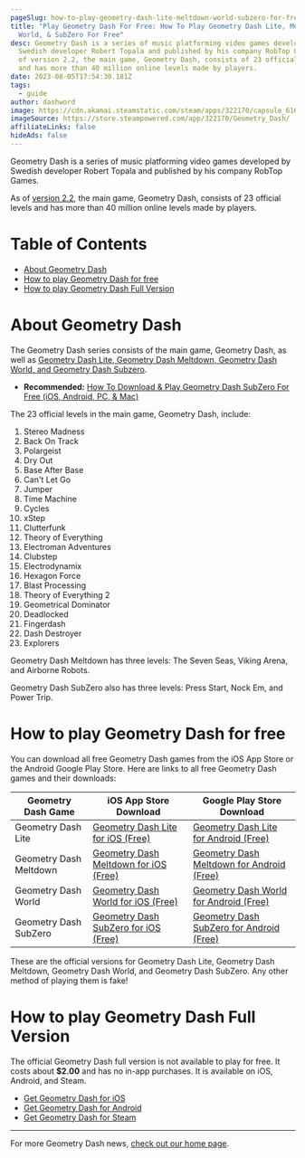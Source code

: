 ```yaml
---
pageSlug: how-to-play-geometry-dash-lite-meltdown-world-subzero-for-free
title: "Play Geometry Dash For Free: How To Play Geometry Dash Lite, Meltdown,
  World, & SubZero For Free"
desc: Geometry Dash is a series of music platforming video games developed by
  Swedish developer Robert Topala and published by his company RobTop Games. As
  of version 2.2, the main game, Geometry Dash, consists of 23 official levels
  and has more than 40 million online levels made by players.
date: 2023-08-05T17:54:30.181Z
tags:
  - guide
author: dashword
image: https://cdn.akamai.steamstatic.com/steam/apps/322170/capsule_616x353.jpg?t=1624472273
imageSource: https://store.steampowered.com/app/322170/Geometry_Dash/
affiliateLinks: false
hideAds: false
---
```

Geometry Dash is a series of music platforming video games developed by Swedish developer Robert Topala and published by his company RobTop Games.

As of [version 2.2](/categories/2.2/), the main game, Geometry Dash, consists of 23 official levels and has more than 40 million online levels made by players.

# Table of Contents

- [About Geometry Dash](#about-geometry-dash)
- [How to play Geometry Dash for free](#how-to-play-geometry-dash-for-free)
- [How to play Geometry Dash Full Version](#how-to-play-geometry-dash-full-version)

# About Geometry Dash

The Geometry Dash series consists of the main game, Geometry Dash, as well as [Geometry Dash Lite, Geometry Dash Meltdown, Geometry Dash World, and Geometry Dash Subzero](/posts/geometry-dash-2-2-beta-what-is-it/).

- **Recommended:** [How To Download & Play Geometry Dash SubZero For Free (iOS, Android, PC, & Mac)](/posts/how-to-download-play-geometry-dash-subzero/)

The 23 official levels in the main game, Geometry Dash, include:

1. Stereo Madness
2. Back On Track
3. Polargeist
4. Dry Out
5. Base After Base
6. Can't Let Go
7. Jumper
8. Time Machine
9. Cycles
10. xStep
11. Clutterfunk
12. Theory of Everything
13. Electroman Adventures
14. Clubstep
15. Electrodynamix
16. Hexagon Force
17. Blast Processing
18. Theory of Everything 2
19. Geometrical Dominator
20. Deadlocked
21. Fingerdash
22. Dash Destroyer
23. Explorers

Geometry Dash Meltdown has three levels: The Seven Seas, Viking Arena, and Airborne Robots.

Geometry Dash SubZero also has three levels: Press Start, Nock Em, and Power Trip.

# How to play Geometry Dash for free

You can download all free Geometry Dash games from the iOS App Store or the Android Google Play Store. Here are links to all free Geometry Dash games and their downloads:

| Geometry Dash Game | iOS App Store Download | Google Play Store Download |
|--------------------|------------------------|----------------------------|
| Geometry Dash Lite | [Geometry Dash Lite for iOS (Free)](https://apps.apple.com/app/geometry-dash-lite/id698255242) | [Geometry Dash Lite for Android (Free)](https://play.google.com/store/apps/details?id=com.robtopx.geometryjumplite) |
| Geometry Dash Meltdown | [Geometry Dash Meltdown for iOS (Free)](https://apps.apple.com/app/geometry-dash-meltdown/id1045901853) | [Geometry Dash Meltdown for Android (Free)](https://play.google.com/store/apps/details?id=com.robtopx.geometrydashmeltdown) |
| Geometry Dash World | [Geometry Dash World for iOS (Free)](https://apps.apple.com/app/geometry-dash-world/id1112307917) | [Geometry Dash World for Android (Free)](https://play.google.com/store/apps/details?id=com.robtopx.geometrydashworld) |
| Geometry Dash SubZero | [Geometry Dash SubZero for iOS (Free)](https://apps.apple.com/app/geometry-dash-subzero/id1324044770) | [Geometry Dash SubZero for Android (Free)](https://play.google.com/store/apps/details?id=com.robtopx.geometrydashsubzero) |

These are the official versions for Geometry Dash Lite, Geometry Dash Meltdown, Geometry Dash World, and Geometry Dash SubZero. Any other method of playing them is fake!

# How to play Geometry Dash Full Version

The official Geometry Dash full version is not available to play for free. It costs about **$2.00** and has no in-app purchases. It is available on iOS, Android, and Steam.

- [Get Geometry Dash for iOS](https://apps.apple.com/app/geometry-dash/id625334537)
- [Get Geometry Dash for Android](https://play.google.com/store/apps/details?id=com.robtopx.geometryjump)
- [Get Geometry Dash for Steam](https://store.steampowered.com/app/322170/Geometry_Dash/)

---

For more Geometry Dash news, [check out our home page](/).